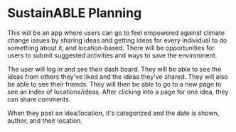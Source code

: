 # SustainABLE Planning

This will be an app where users can go to feel empowered against climate change issues by sharing ideas and getting ideas for every individual to do something about it, and location-based. There will be opportunities for users to submit suggested activities and ways to save the environment.

The user will log in and see their dash board. They will be able to see the ideas from others they've liked and the ideas they've shared. They will also be able to see their friends. They will then be able to go to a new page to see an index of locations/ideas. After clicking into a page for one idea, they can share comments.

When they post an idea/location, it's categorized and the date is shown, author, and their location.
